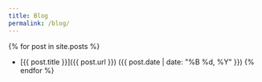 ```yaml
---
title: Blog
permalink: /blog/
---
```


{% for post in site.posts %}
  - [{{ post.title }}]({{ post.url }}) ({{ post.date | date: "%B %d, %Y" }})
{% endfor %}
